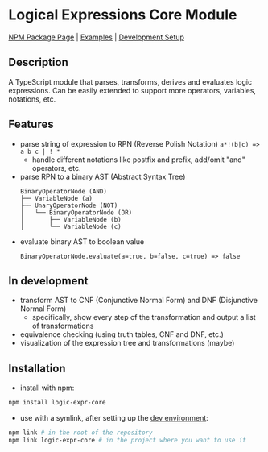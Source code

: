 # Logical Expressions Core Module

[NPM Package Page](https://www.npmjs.com/package/logic-expr-core) | [Examples](docs/examples.md) | [Development Setup](docs/dev-setup.md)

## Description

A TypeScript module that parses, transforms, derives and evaluates logic expressions. Can be easily extended to support more operators, variables, notations, etc.

## Features

- parse string of expression to RPN (Reverse Polish Notation) `a*!(b|c) => a b c | ! *`
    - handle different notations like postfix and prefix, add/omit "and" operators, etc.
- parse RPN to a binary AST (Abstract Syntax Tree)
    ```
    BinaryOperatorNode (AND)
    ├── VariableNode (a)
    ├── UnaryOperatorNode (NOT)
    │   └── BinaryOperatorNode (OR)
    │       ├── VariableNode (b)
    │       └── VariableNode (c)
    ```
- evaluate binary AST to boolean value
    ```
    BinaryOperatorNode.evaluate(a=true, b=false, c=true) => false
    ```

## In development

- transform AST to CNF (Conjunctive Normal Form) and DNF (Disjunctive Normal Form)
    - specifically, show every step of the transformation and output a list of transformations
- equivalence checking (using truth tables, CNF and DNF, etc.)
- visualization of the expression tree and transformations (maybe)


## Installation

- install with npm:
```bash
npm install logic-expr-core
```

- use with a symlink, after setting up the [dev environment](/docs/dev-setup.md):
```bash
npm link # in the root of the repository
npm link logic-expr-core # in the project where you want to use it 
```